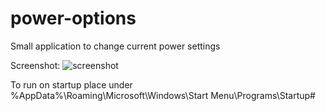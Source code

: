 # power-options
Small application to change current power settings

Screenshot:
![screenshot](https://cloud.githubusercontent.com/assets/18427811/22321450/e83c3b12-e362-11e6-8e19-9c6702cfe941.png)

To run on startup place under %AppData%\Roaming\Microsoft\Windows\Start Menu\Programs\Startup#
